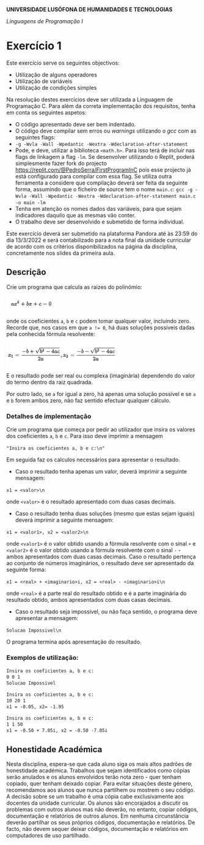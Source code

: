 **UNIVERSIDADE LUSÓFONA DE HUMANIDADES E TECNOLOGIAS**

*Linguagens de Programação I*

# Exercício 1

Este exercício serve os seguintes objectivos:
- Utilização de alguns operadores
- Utilização de variáveis
- Utilização de condições simples

Na resolução destes exercícios deve ser utilizada a Linguagem de Programação C. Para além da correta implementação dos requisitos, tenha em conta os seguintes aspetos:
- O código apresentado deve ser bem indentado. 
- O código deve compilar sem erros ou *warnings* utilizando o *gcc* com as seguintes flags:
- `-g -Wvla -Wall -Wpedantic -Wextra -Wdeclaration-after-statement`
- Pode, e deve, utilizar a biblioteca `<math.h>`. Para isso terá de incluir nas flags de linkagem a flag `-lm`. Se desenvolver utilizando o Replit, poderá simplesmente fazer fork do projecto https://replit.com/@PedroSerra/FirstProgramInC pois esse projecto já está configurado para compilar com essa flag. Se utiliza outra ferramenta a considere que compilação deverá ser feita da seguinte forma, assumindo que o ficheiro de source tem o nome `main.c`:
  `gcc -g -Wvla -Wall -Wpedantic -Wextra -Wdeclaration-after-statement main.c -o main -lm`
- Tenha em atenção os nomes dados das variáveis, para que sejam indicadores daquilo que as mesmas vão conter.
- O trabalho deve ser desenvolvido e submetido de forma individual.

Este exercício deverá ser submetido na plataforma Pandora até às 23:59 do dia 13/3/2022 e será contabilizado para a nota final da unidade curricular de acordo com os critérios disponibilizados na página da disciplina, concretamente nos slides da primeira aula.



## Descrição

Crie um programa que calcula as raizes do polinómio:

![](pol2ordem.png)

onde os coeficientes `a`, `b` e `c` podem tomar qualquer valor, incluindo zero. Recorde que, nos casos em que `a != 0`, há duas soluções possíveis dadas pela conhecida fórmula resolvente:

![](roots.png)

E o resultado pode ser real ou complexa (imaginária) dependendo do valor do termo dentro da raiz quadrada.

Por outro lado, se `a` for igual a zero, há apenas uma solução possível e se `a` e `b` forem ambos zero, não faz sentido efectuar qualquer cálculo.

### Detalhes de implementação

Crie um programa que começa por pedir ao utilizador que insira os valores dos coeficientes `a`, `b` e `c`. Para isso deve imprimir a mensagem

```"Insira os coeficientes a, b e c:\n"```

Em seguida faz os calculos necessários para apresentar o resultado. 

- Caso o resultado tenha apenas um valor, deverá imprimir a seguinte mensagem:

```x1 = <valor>\n```

onde `<valor>` é o resultado apresentado com duas  casas decimais.

- Caso o resultado tenha duas soluções (mesmo que estas sejam iguais) deverá imprimir a seguinte mensagem:

```x1 = <valor1>, x2 = <valor2>\n```

onde `<valor1>` é o valor obtido usando a fórmula resolvente com o sinal `+` e `<valor2>` é o valor obtido usando a fórmula resolvente com o sinal `-` - ambos apresentados com duas casas decimais. Caso o resultado pertença ao conjunto de números imaginários, o resultado deve ser apresentado da seguinte forma:

```x1 = <real> + <imaginario>i, x2 = <real> - <imaginario>i\n```

onde `<real>` é a parte real do resultado obtido e <imaginario> é a parte imaginária do resultado obtido, ambos apresentados com duas casas decimais.

  
- Caso o resultado seja impossível, ou não faça sentido, o programa deve apresentar a mensagem:

```Solucao Impossivel\n```

O programa termina após apresentação do resultado.
  
### Exemplos de utilização:

```
Insira os coeficientes a, b e c:
0 0 1
Solucao Impossivel
```
  
```
Insira os coeficientes a, b e c:
10 20 1
x1 = -0.05, x2= -1.95
```  

```
Insira os coeficientes a, b e c:
1 1 50
x1 = -0.50 + 7.05i, x2 = -0.50 -7.05i
```  
  
  
## Honestidade Académica

Nesta disciplina, espera-se que cada aluno siga os mais altos padrões de honestidade académica. Trabalhos que sejam identificados como cópias serão anulados e os alunos envolvidos terão nota zero - quer tenham copiado, quer tenham deixado copiar.
Para evitar situações deste género, recomendamos aos alunos que nunca partilhem ou mostrem o seu código.
A decisão sobre se um trabalho é uma cópia cabe exclusivamente aos docentes da unidade curricular.
Os alunos são encorajados a discutir os problemas com outros alunos mas não deverão, no entanto, copiar códigos, documentação e relatórios de outros alunos. Em nenhuma circunstância deverão partilhar os seus próprios códigos, documentação e relatórios. De facto, não devem sequer deixar códigos, documentação e relatórios em computadores de uso partilhado.

